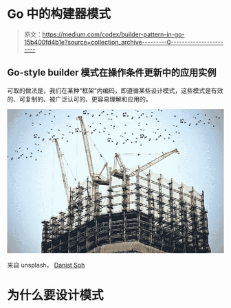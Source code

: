 # Go 中的构建器模式

> 原文：<https://medium.com/codex/builder-pattern-in-go-15b400fd4b1e?source=collection_archive---------0----------------------->

## Go-style builder 模式在操作条件更新中的应用实例

可取的做法是，我们在某种“框架”内编码，即遵循某些设计模式，这些模式是有效的、可复制的、被广泛认可的、更容易理解和应用的。

![](img/5eba213fd5c67a86055c7d7d74f73339.png)

来自 unsplash， [Danist Soh](https://unsplash.com/photos/8Gg2Ne_uTcM)

# 为什么要设计模式